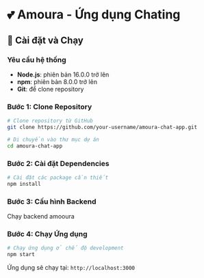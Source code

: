 # 💕 Amoura - Ứng dụng Chating


## 🚀 Cài đặt và Chạy

### Yêu cầu hệ thống

- **Node.js**: phiên bản 16.0.0 trở lên
- **npm**: phiên bản 8.0.0 trở lên
- **Git**: để clone repository

### Bước 1: Clone Repository

```bash
# Clone repository từ GitHub
git clone https://github.com/your-username/amoura-chat-app.git

# Di chuyển vào thư mục dự án
cd amoura-chat-app
```

### Bước 2: Cài đặt Dependencies

```bash
# Cài đặt các package cần thiết
npm install
```

### Bước 3: Cấu hình Backend

Chạy backend amooura



### Bước 4: Chạy Ứng dụng

```bash
# Chạy ứng dụng ở chế độ development
npm start
```

Ứng dụng sẽ chạy tại: `http://localhost:3000`
